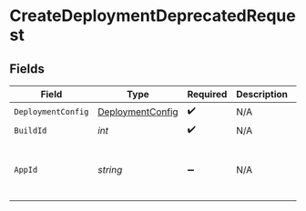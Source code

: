 # CreateDeploymentDeprecatedRequest


## Fields

| Field                                                       | Type                                                        | Required                                                    | Description                                                 | Example                                                     |
| ----------------------------------------------------------- | ----------------------------------------------------------- | ----------------------------------------------------------- | ----------------------------------------------------------- | ----------------------------------------------------------- |
| `DeploymentConfig`                                          | [DeploymentConfig](../../Models/Shared/DeploymentConfig.md) | :heavy_check_mark:                                          | N/A                                                         |                                                             |
| `BuildId`                                                   | *int*                                                       | :heavy_check_mark:                                          | N/A                                                         | 1                                                           |
| `AppId`                                                     | *string*                                                    | :heavy_minus_sign:                                          | N/A                                                         | app-af469a92-5b45-4565-b3c4-b79878de67d2                    |